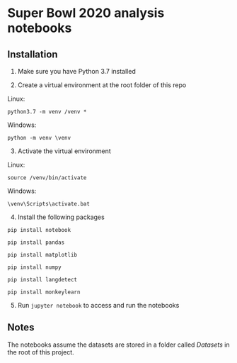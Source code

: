 # Super Bowl 2020 analysis notebooks

## Installation
1. Make sure you have Python 3.7 installed

2. Create a virtual environment at the root folder of this repo

Linux:
```
python3.7 -m venv /venv *
```
Windows:
```
python -m venv \venv
```
3. Activate the virtual environment

  Linux: 
  ```
  source /venv/bin/activate
  ```
  Windows: 
  ```
  \venv\Scripts\activate.bat
  ```
  
4. Install the following packages
```
pip install notebook
```
```
pip install pandas
```
```
pip install matplotlib
```
```
pip install numpy
```
```
pip install langdetect
```
```
pip install monkeylearn
```

5. Run `jupyter notebook` to access and run the notebooks

## Notes

The notebooks assume the datasets are stored in a folder called *Datasets* in the root of this project.
